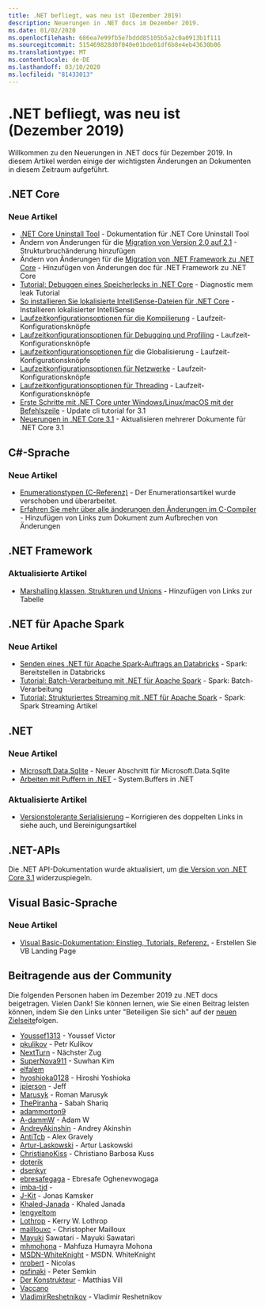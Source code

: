 ```yaml
---
title: .NET befliegt, was neu ist (Dezember 2019)
description: Neuerungen in .NET docs im Dezember 2019.
ms.date: 01/02/2020
ms.openlocfilehash: 686ea7e99fb5e7bddd85105b5a2c0a0913b1f111
ms.sourcegitcommit: 515469828d0f040e01bde01df6b8e4eb43630b06
ms.translationtype: MT
ms.contentlocale: de-DE
ms.lasthandoff: 03/10/2020
ms.locfileid: "81433013"
---
```

# <a name="net-docs-whats-new-december-2019"></a>.NET befliegt, was neu ist (Dezember 2019)

Willkommen zu den Neuerungen in .NET docs für Dezember 2019. In diesem Artikel werden einige der wichtigsten Änderungen an Dokumenten in diesem Zeitraum aufgeführt.

## <a name="net-core"></a>.NET Core

### <a name="new-articles"></a>Neue Artikel

- [.NET Core Uninstall Tool](../core/additional-tools/uninstall-tool.md) - Dokumentation für .NET Core Uninstall Tool
- Ändern von Änderungen für die [Migration von Version 2.0 auf 2.1](../core/compatibility/2.0-2.1.md) - Strukturbruchänderung hinzufügen
- Ändern von Änderungen für die [Migration von .NET Framework zu .NET Core](../core/compatibility/fx-core.md) - Hinzufügen von Änderungen doc für .NET Framework zu .NET Core
- [Tutorial: Debuggen eines Speicherlecks in .NET Core](../core/diagnostics/debug-memory-leak.md) - Diagnostic mem leak Tutorial
- [So installieren Sie lokalisierte IntelliSense-Dateien für .NET Core](../core/install/localized-intellisense.md) - Installieren lokalisierter IntelliSense
- [Laufzeitkonfigurationsoptionen für die Kompilierung](../core/run-time-config/compilation.md) - Laufzeit-Konfigurationsknöpfe
- [Laufzeitkonfigurationsoptionen für Debugging und Profiling](../core/run-time-config/debugging-profiling.md) - Laufzeit-Konfigurationsknöpfe
- [Laufzeitkonfigurationsoptionen für](../core/run-time-config/globalization.md) die Globalisierung - Laufzeit-Konfigurationsknöpfe
- [Laufzeitkonfigurationsoptionen für Netzwerke](../core/run-time-config/networking.md) - Laufzeit-Konfigurationsknöpfe
- [Laufzeitkonfigurationsoptionen für Threading](../core/run-time-config/threading.md) - Laufzeit-Konfigurationsknöpfe
- [Erste Schritte mit .NET Core unter Windows/Linux/macOS mit der Befehlszeile](../core/tutorials/cli-create-console-app.md) - Update cli tutorial for 3.1
- [Neuerungen in .NET Core 3.1](../core/whats-new/dotnet-core-3-1.md) - Aktualisieren mehrerer Dokumente für .NET Core 3.1

## <a name="c-language"></a>C#-Sprache

### <a name="new-articles"></a>Neue Artikel

- [Enumerationstypen (C-Referenz)](../csharp/language-reference/builtin-types/enum.md) - Der Enumerationsartikel wurde verschoben und überarbeitet.
- [Erfahren Sie mehr über alle änderungen den Änderungen im C-Compiler](../csharp/whats-new/breaking-changes.md) - Hinzufügen von Links zum Dokument zum Aufbrechen von Änderungen

## <a name="net-framework"></a>.NET Framework

### <a name="updated-articles"></a>Aktualisierte Artikel

- [Marshalling klassen, Strukturen und Unions](../framework/interop/marshaling-classes-structures-and-unions.md) - Hinzufügen von Links zur Tabelle

## <a name="net-for-apache-spark"></a>.NET für Apache Spark

### <a name="new-articles"></a>Neue Artikel

- [Senden eines .NET für Apache Spark-Auftrags an Databricks](../spark/how-to-guides/databricks-deploy-methods.md) - Spark: Bereitstellen in Databricks
- [Tutorial: Batch-Verarbeitung mit .NET für Apache Spark](../spark/tutorials/batch-processing.md) - Spark: Batch-Verarbeitung
- [Tutorial: Strukturiertes Streaming mit .NET für Apache Spark](../spark/tutorials/streaming.md) - Spark: Spark Streaming Artikel

## <a name="net"></a>.NET

### <a name="new-articles"></a>Neue Artikel

- [Microsoft.Data.Sqlite](../standard/data/sqlite/index.md) - Neuer Abschnitt für Microsoft.Data.Sqlite
- [Arbeiten mit Puffern in .NET](../standard/io/buffers.md) - System.Buffers in .NET

### <a name="updated-articles"></a>Aktualisierte Artikel

- [Versionstolerante Serialisierung](../standard/serialization/version-tolerant-serialization.md) – Korrigieren des doppelten Links in siehe auch, und Bereinigungsartikel

## <a name="net-apis"></a>.NET-APIs

Die .NET API-Dokumentation wurde aktualisiert, um [die Version von .NET Core 3.1](https://docs.microsoft.com/dotnet/api/?view=netcore-3.1) widerzuspiegeln.

## <a name="visual-basic-language"></a>Visual Basic-Sprache

### <a name="new-articles"></a>Neue Artikel

- [Visual Basic-Dokumentation: Einstieg, Tutorials, Referenz.](../visual-basic/index.yml) - Erstellen Sie VB Landing Page

## <a name="community-contributors"></a>Beitragende aus der Community

Die folgenden Personen haben im Dezember 2019 zu .NET docs beigetragen. Vielen Dank! Sie können lernen, wie Sie einen Beitrag leisten können, indem Sie den Links unter "Beteiligen Sie sich" auf der [neuen Zielseite](index.yml)folgen.

- [Youssef1313](https://github.com/Youssef1313) - Youssef Victor
- [pkulikov](https://github.com/pkulikov) - Petr Kulikov
- [NextTurn](https://github.com/NextTurn) - Nächster Zug
- [SuperNova911](https://github.com/SuperNova911) - Suwhan Kim
- [elfalem](https://github.com/elfalem)
- [hyoshioka0128](https://github.com/hyoshioka0128) - Hiroshi Yoshioka
- [jpierson](https://github.com/jpierson) - Jeff
- [Marusyk](https://github.com/Marusyk) - Roman Marusyk
- [ThePiranha](https://github.com/ThePiranha) - Sabah Shariq
- [adammorton9](https://github.com/adammorton9)
- [A-dammW](https://github.com/A-damW) - Adam W
- [AndreyAkinshin](https://github.com/AndreyAkinshin) - Andrey Akinshin
- [AntiTcb](https://github.com/AntiTcb) - Alex Gravely
- [Artur-Laskowski](https://github.com/Artur-Laskowski) - Artur Laskowski
- [ChristianoKiss](https://github.com/ChristianoKiss) - Christiano Barbosa Kuss
- [doterik](https://github.com/doterik)
- [dsenkyr](https://github.com/dsenkyr)
- [ebresafegaga](https://github.com/ebresafegaga) - Ebresafe Oghenevwogaga
- [imba-tjd](https://github.com/imba-tjd) -
- [J-Kit](https://github.com/J-kit) - Jonas Kamsker
- [Khaled-Janada](https://github.com/Khaled-Janada) - Khaled Janada
- [lengyeltom](https://github.com/lengyeltom)
- [Lothrop](https://github.com/lothrop) - Kerry W. Lothrop
- [maillouxc](https://github.com/maillouxc) - Christopher Mailloux
- [Mayuki](https://github.com/mayuki) Sawatari - Mayuki Sawatari
- [mhmohona](https://github.com/mhmohona) - Mahfuza Humayra Mohona
- [MSDN-WhiteKnight](https://github.com/MSDN-WhiteKnight) - MSDN. WhiteKnight
- [nrobert](https://github.com/nrobert) - Nicolas
- [psfinaki](https://github.com/psfinaki) - Peter Semkin
- [Der Konstrukteur](https://github.com/TheConstructor) - Matthias Vill
- [Vaccano](https://github.com/Vaccano)
- [VladimirReshetnikov](https://github.com/VladimirReshetnikov) - Vladimir Reshetnikov
